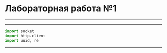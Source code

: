 # Лабораторная работа №1
________________________

---
```Python
import socket
import http.client
import uuid, re
```
---